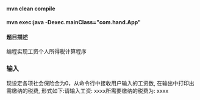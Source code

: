 #### mvn clean compile
#### mvn exec:java -Dexec.mainClass="com.hand.App"

#### 题目描述
编程实现工资个人所得税计算程序

### 输入
现设定各项社会保险金为0，从命令行中接收用户输入的工资数,
在输出中打印出需缴纳的税费,
形式如下:请输入工资: xxxx所需要缴纳的税费为: xxxx
